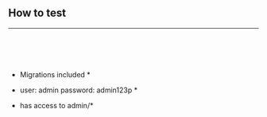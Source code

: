 
## How to test ##

- - - -

```python -m venv venv
```

```source venv/bin/activate
```

```pip3 -r install requirements.txt
```

```python manage.py migrate
```

```python manage.py runserver
```

* Migrations included *

* user: admin password: admin123p *
* has access to admin/*